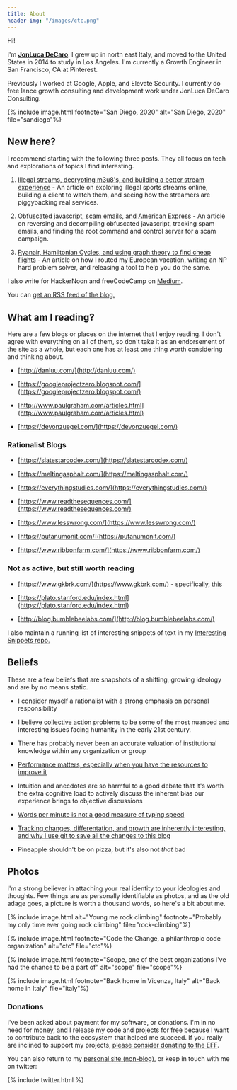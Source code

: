 ```yaml
---
title: About
header-img: "/images/ctc.png"
---
```


Hi! 

I'm <a href="https://twitter.com/jonluca"><b>JonLuca DeCaro</b></a>. I grew up in north east Italy, and moved to the United States in 2014 to study in Los Angeles. I'm currently a Growth Engineer in San Francisco, CA at Pinterest.

Previously I worked at Google, Apple, and Elevate Security. I currently do free lance growth consulting and development work under JonLuca DeCaro Consulting.  

{% include image.html footnote="San Diego, 2020" alt="San Diego, 2020" file="sandiego"%}

## New here?

I recommend starting with the following three posts. They all focus on tech and explorations of topics I find interesting.

1. [Illegal streams, decrypting m3u8's, and building a better stream experience](https://blog.jonlu.ca/posts/illegal-streams?ref=about) - An article on exploring illegal sports streams online, building a client to watch them, and seeing how the streamers are piggybacking real services.

2. [Obfuscated javascript, scam emails, and American Express](https://blog.jonlu.ca/posts/deobfuscating-amex-scammer?ref=about) - An article on reversing and decompiling obfuscated javascript, tracking spam emails, and finding the root command and control server for a scam campaign.

3. [Ryanair, Hamiltonian Cycles, and using graph theory to find cheap flights](https://blog.jonlu.ca/posts/ryan-air?ref=about) - An article on how I routed my European vacation, writing an NP hard problem solver, and releasing a tool to help you do the same.

I also write for HackerNoon and freeCodeCamp on [Medium](https://medium.com/@jonluca).

You can <a href="/feed.xml">get an RSS feed of the blog.</a>

## What am I reading?

Here are a few blogs or places on the internet that I enjoy reading. I don't agree with everything on all of them, so don't take it as an endorsement of the site as a whole, but each one has at least one thing worth considering and thinking about. 

* [http://danluu.com/](http://danluu.com/)

* [https://googleprojectzero.blogspot.com/](https://googleprojectzero.blogspot.com/)

* [http://www.paulgraham.com/articles.html](http://www.paulgraham.com/articles.html)

* [https://devonzuegel.com/](https://devonzuegel.com/)

### Rationalist Blogs

* [https://slatestarcodex.com/](https://slatestarcodex.com/)

* [https://meltingasphalt.com/](https://meltingasphalt.com/)

* [https://everythingstudies.com/](https://everythingstudies.com/)

* [https://www.readthesequences.com/](https://www.readthesequences.com/)

* [https://www.lesswrong.com/](https://www.lesswrong.com/)

* [https://putanumonit.com/](https://putanumonit.com/)

* [https://www.ribbonfarm.com/](https://www.ribbonfarm.com/)

### Not as active, but still worth reading

* [https://www.gkbrk.com/](https://www.gkbrk.com/) - specifically, [this](https://www.gkbrk.com/2016/05/hotel-music/)

* [https://plato.stanford.edu/index.html](https://plato.stanford.edu/index.html)

* [http://blog.bumblebeelabs.com/](http://blog.bumblebeelabs.com/)

I also maintain a running list of interesting snippets of text in my [Interesting Snippets repo.](https://github.com/jonluca/interesting-snippets)

## Beliefs

These are a few beliefs that are snapshots of a shifting, growing ideology and are by no means static.

* I consider myself a rationalist with a strong emphasis on personal responsibility

* I believe [collective action](https://plato.stanford.edu/entries/collective-responsibility/) problems to be some of the most nuanced and interesting issues facing humanity in the early 21st century. 

* There has probably never been an accurate valuation of institutional knowledge within any organization or group

* [Performance matters, especially when you have the resources to improve it](https://medium.com/hackernoon/optimizing-a-static-site-d5ab6899f249)

* Intuition and anecdotes are so harmful to a good debate that it's worth the extra cognitive load to actively discuss the inherent bias our experience brings to objective discussions

* [Words per minute is not a good measure of typing speed](https://blog.jonlu.ca/posts/wpm)

* [Tracking changes, differentation, and growth are inherently interesting, and why I use git to save all the changes to this blog](https://github.com/jonluca/blog)

* Pineapple shouldn't be on pizza, but it's also not *that* bad

## Photos

I'm a strong believer in attaching your real identity to your ideologies and thoughts. Few things are as personally identifiable as photos, and as the old adage goes, a picture is worth a thousand words, so here's a bit about me. 

{% include image.html alt="Young me rock climbing" footnote="Probably my only time ever going rock climbing" file="rock-climbing"%}

{% include image.html footnote="Code the Change, a philanthropic code organization" alt="ctc" file="ctc"%}

{% include image.html footnote="Scope, one of the best organizations I've had the chance to be a part of" alt="scope" file="scope"%}

{% include image.html footnote="Back home in Vicenza, Italy" alt="Back home in Italy" file="italy"%}

### Donations

I've been asked about payment for my software, or donations. I'm in no need for money, and I release my code and projects for free because I want to contribute back to the ecosystem that helped me succeed. If you really are inclined to support my projects, [please consider donating to the EFF](https://supporters.eff.org/donate/).

You can also return to my [personal site (non-blog)](https://jonlu.ca), or keep in touch with me on twitter:

{% include twitter.html %}